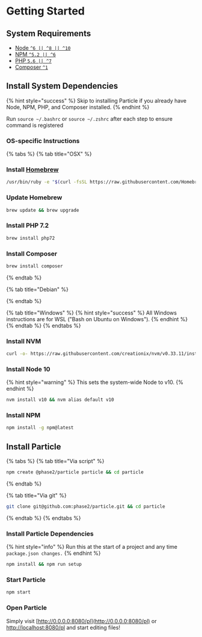 # Getting Started

## System Requirements

* [Node `^6 || ^8 || ^10`](https://nodejs.org/)
* [NPM `^5.2 || ^6`](https://www.npmjs.com/)
* [PHP `5.6 || ^7`](https://php.net/)
* [Composer `^1`](https://getcomposer.org/)

## Install System Dependencies

{% hint style="success" %}
Skip to installing Particle if you already have Node, NPM, PHP, and Composer installed.
{% endhint %}

Run `source ~/.bashrc` or `source ~/.zshrc` after each step to ensure command is registered

### OS-specific Instructions

{% tabs %}
{% tab title="OSX" %}
### Install [Homebrew](https://brew.sh/)​

```bash
/usr/bin/ruby -e "$(curl -fsSL https://raw.githubusercontent.com/Homebrew/install/master/install)"
```

### Update Homebrew

```bash
brew update && brew upgrade
```

### Install PHP 7.2 <a id="install-php-7-2"></a>

```bash
brew install php72
```

### Install Composer

```bash
brew install composer
```
{% endtab %}

{% tab title="Debian" %}

{% endtab %}

{% tab title="Windows" %}
{% hint style="success" %}
All Windows instructions are for WSL \("Bash on Ubuntu on Windows"\).
{% endhint %}
{% endtab %}
{% endtabs %}

### Install NVM

```bash
curl -o- https://raw.githubusercontent.com/creationix/nvm/v0.33.11/install.sh | bash
```

### Install Node 10

{% hint style="warning" %}
This sets the system-wide Node to v10.
{% endhint %}

```bash
nvm install v10 && nvm alias default v10
```

### Install NPM

```bash
npm install -g npm@latest
```

## Install Particle

{% tabs %}
{% tab title="Via script" %}
```bash
npm create @phase2/particle particle && cd particle
```
{% endtab %}

{% tab title="Via git" %}
```bash
git clone git@github.com:phase2/particle.git && cd particle
```
{% endtab %}
{% endtabs %}

### Install Particle Dependencies

{% hint style="info" %}
Run this at the start of a project and any time `package.json changes.`
{% endhint %}

```bash
npm install && npm run setup
```

### Start Particle

```bash
npm start
```

### Open Particle

Simply visit [http://0.0.0.0:8080/pl](http://0.0.0.0:8080/pl) or [http://localhost:8080/pl](http://localhost:8080/pl) and start editing files!



